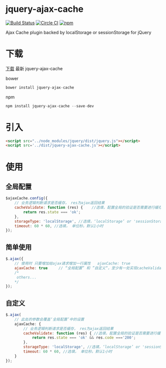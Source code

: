 # jquery-ajax-cache
[![Build Status](https://travis-ci.org/WQTeam/jquery-ajax-cache.svg)](https://travis-ci.org/WQTeam/jquery-ajax-cache)
[![Circle CI](https://circleci.com/gh/WQTeam/jquery-ajax-cache.svg?style=svg)](https://circleci.com/gh/WQTeam/jquery-ajax-cache)
[![npm](https://img.shields.io/npm/dt/jquery-ajax-cache.svg)](https://www.npmjs.com/package/jquery-ajax-cache)

Ajax Cache plugin backed by localStorage or sessionStorage for jQuery

# 下载
[下载](https://github.com/WQTeam/jquery-ajax-cache/releases) 最新 jquery-ajax-cache

bower
```javascript
bower install jquery-ajax-cache
```
npm
```javascript
npm install jquery-ajax-cache --save-dev
```


# 引入
```html
<script src="../node_modules/jquery/dist/jquery.js"></script>
<script src='../dist/jquery-ajax-cache.js'></script>
```

# 使用

## 全局配置
```javascript
$ajaxCache.config({
    // 业务逻辑判断请求是否缓存， res为ajax返回结果
    cacheValidate: function (res) {    //选填，配置全局的验证是否需要进行缓存的方法,“全局配置” 和 ”自定义“，至少有一处实现cacheValidate方法
        return res.state === 'ok';
    },
    storageType: 'localStorage', //选填，‘localStorage’ or 'sessionStorage', 默认‘localStorage’
    timeout: 60 * 60, //选填， 单位秒。默认1小时
});
```

## 简单使用
```javascript
$.ajax({
    // 使用时 只要增加给ajax请求增加一行属性   ajaxCache: true
    ajaxCache: true     // “全局配置” 和 ”自定义“，至少有一处实现cacheValidate方法
    /*
     others...
    */
});
```

## 自定义
```javascript
$.ajax(
    // 此处的参数会覆盖‘全局配置’中的设置
    ajaxCache: {
        // 业务逻辑判断请求是否缓存， res为ajax返回结果
        cacheValidate: function (res) { //选填，配置全局的验证是否需要进行缓存的方法, “全局配置” 和 ”自定义“，至少有一处实现cacheValidate方法
            return res.state === 'ok' && res.code ==='200';
        },
        storageType: 'localStorage', //选填，‘localStorage’ or 'sessionStorage', 默认‘localStorage’
        timeout: 60 * 60, //选填， 单位秒。默认1小时
    }
});
```
